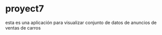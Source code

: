 # proyect7
esta es una aplicación para visualizar conjunto de datos de anuncios de ventas de carros
